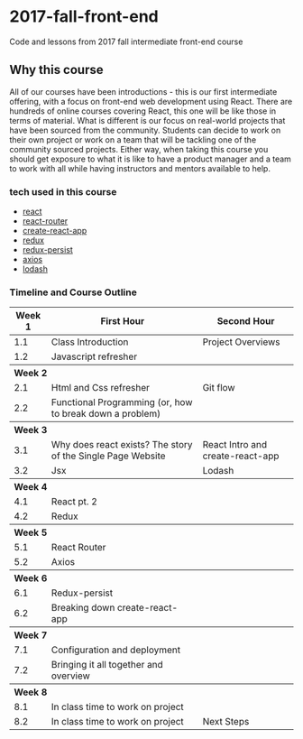 # 2017-fall-front-end
Code and lessons from 2017 fall intermediate front-end course

## Why this course

All of our courses have been introductions - this is our first intermediate
offering, with a focus on front-end web development using React. There are
hundreds of online courses covering React, this one will be like those in terms
of material. What is different is our focus on real-world projects that have
been sourced from the community. Students can decide to work on their own
project or work on a team that will be tackling one of the community sourced
projects. Either way, when taking this course you should get exposure to what it is like to
have a product manager and a team to work with all while having instructors and
mentors available to help.

### tech used in this course

* [react](https://facebook.github.io/react/)
* [react-router](https://github.com/ReactTraining/react-router)
* [create-react-app](https://github.com/facebookincubator/create-react-app)
* [redux](http://redux.js.org/)
* [redux-persist](https://github.com/rt2zz/redux-persist)
* [axios](https://github.com/mzabriskie/axios)
* [lodash](https://lodash.com/)

### Timeline and Course Outline

<table>
	<thead>
		<tr>
			<th>Week 1</th>
			<th>First Hour</th>
			<th>Second Hour</th>
		</tr>
	</thead>
	<tbody>
		<tr>
			<td>1.1</td>
			<td>Class Introduction</td>
			<td>Project Overviews</td>
		</tr>
		<tr>
			<td>1.2</td>
			<td>Javascript refresher</td>
		</tr>
		<tr>
			<th colspan="3" align="left">Week 2</th>
		</tr>
		<tr>
			<td>2.1</td>
			<td>Html and Css refresher</td>
			<td>Git flow</td>
		</tr>
		<tr>
			<td>2.2</td>
			<td>Functional Programming (or, how to break down a problem)</td>
		</tr>
		<tr>
			<th colspan="3" align="left">Week 3</th>
		</tr>
		<tr>
			<td>3.1</td>
			<td>Why does react exists? The story of the Single Page Website</td>
			<td>React Intro and create-react-app</td>
		</tr>
		<tr>
			<td>3.2</td>
			<td>Jsx</td>
			<td>Lodash</td>
		</tr>
		<tr>
			<th colspan="3" align="left">Week 4</th>
		</tr>
		<tr>
			<td>4.1</td>
			<td>React pt. 2</td>
		</tr>
		<tr>
			<td>4.2</td>
			<td>Redux</td>
		</tr>
		<tr>
			<th colspan="3" align="left">Week 5</th>
		</tr>
		<tr>
			<td>5.1</td>
			<td>React Router</td>
		</tr>
		<tr>
			<td>5.2</td>
			<td>Axios</td>
		</tr>
		<tr>
			<th colspan="3" align="left">Week 6</th>
		</tr>
		<tr>
			<td>6.1</td>
			<td>Redux-persist</td>
		</tr>
		<tr>
			<td>6.2</td>
			<td>Breaking down create-react-app</td>
		</tr>
		<tr>
			<th colspan="3" align="left">Week 7</th>
		</tr>
		<tr>
			<td>7.1</td>
			<td>Configuration and deployment</td>
		</tr>
		<tr>
			<td>7.2</td>
			<td>Bringing it all together and overview</td>
		</tr>
		<tr>
			<th colspan="3" align="left">Week 8</th>
		</tr>
		<tr>
			<td>8.1</td>
			<td>In class time to work on project</td>
		</tr>
		<tr>
			<td>8.2</td>
			<td>In class time to work on project</td>
			<td>Next Steps</td>
		</tr>
	</tbody>
</table>
